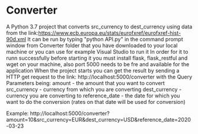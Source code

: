 # Converter
A Python 3.7 project that converts src_currency to dest_currency using data from the link:https://www.ecb.europa.eu/stats/eurofxref/eurofxref-hist-90d.xml
It can be run by typing "python API.py" in the command prompt window from Converter folder that you have downloaded to your local machine
or you can use for example Visual Studio to run it
In order for it to runn successfully before starting it you must install flask, flask_restful and wget on your machine, also port 5000 needs to be fre and available for the application
When the project starts you can get the result by sending a HTTP get request to the link:
http://localhost:5000/converter
with the Query Parameters being:
amount - the amount that you want to convert
src_currency - currency from which you are converting
dest_currency - currency you are converting to
reference_date - the date for which you want to do the conversion (rates on that date will be used for conversion)

Example: http://localhost:5000/converter?amount=10&src_currency=EUR&dest_currency=USD&reference_date=2020-03-23
